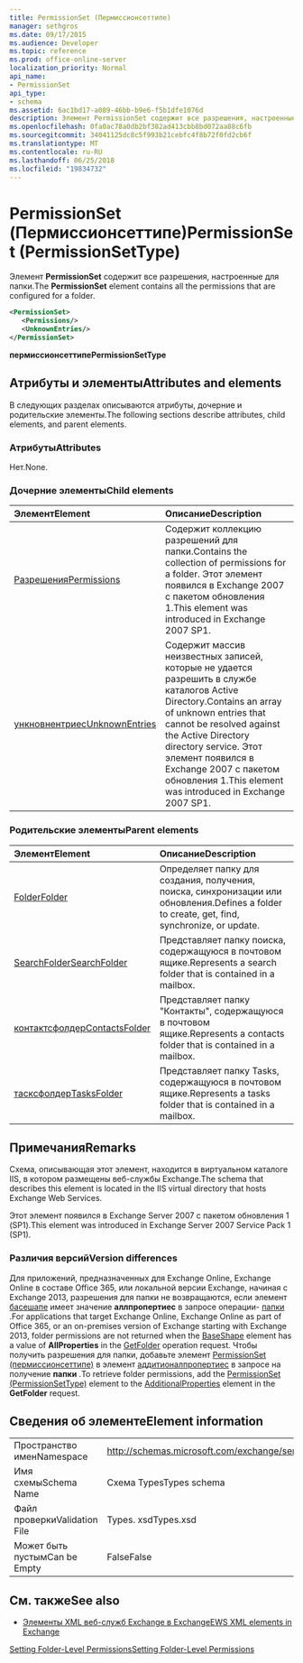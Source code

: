 ```yaml
---
title: PermissionSet (Пермиссионсеттипе)
manager: sethgros
ms.date: 09/17/2015
ms.audience: Developer
ms.topic: reference
ms.prod: office-online-server
localization_priority: Normal
api_name:
- PermissionSet
api_type:
- schema
ms.assetid: 6ac1bd17-a089-46bb-b9e6-f5b1dfe1076d
description: Элемент PermissionSet содержит все разрешения, настроенные для папки.
ms.openlocfilehash: 0fa0ac78a0db2bf382ad413cbb8bd072aa88c6fb
ms.sourcegitcommit: 34041125dc8c5f993b21cebfc4f8b72f0fd2cb6f
ms.translationtype: MT
ms.contentlocale: ru-RU
ms.lasthandoff: 06/25/2018
ms.locfileid: "19834732"
---
```

# <a name="permissionset-permissionsettype"></a><span data-ttu-id="88172-103">PermissionSet (Пермиссионсеттипе)</span><span class="sxs-lookup"><span data-stu-id="88172-103">PermissionSet (PermissionSetType)</span></span>

<span data-ttu-id="88172-104">Элемент **PermissionSet** содержит все разрешения, настроенные для папки.</span><span class="sxs-lookup"><span data-stu-id="88172-104">The **PermissionSet** element contains all the permissions that are configured for a folder.</span></span> 
  
```XML
<PermissionSet>
   <Permissions/>
   <UnknownEntries/>
</PermissionSet>
```

 <span data-ttu-id="88172-105">**пермиссионсеттипе**</span><span class="sxs-lookup"><span data-stu-id="88172-105">**PermissionSetType**</span></span>
## <a name="attributes-and-elements"></a><span data-ttu-id="88172-106">Атрибуты и элементы</span><span class="sxs-lookup"><span data-stu-id="88172-106">Attributes and elements</span></span>

<span data-ttu-id="88172-107">В следующих разделах описываются атрибуты, дочерние и родительские элементы.</span><span class="sxs-lookup"><span data-stu-id="88172-107">The following sections describe attributes, child elements, and parent elements.</span></span>
  
### <a name="attributes"></a><span data-ttu-id="88172-108">Атрибуты</span><span class="sxs-lookup"><span data-stu-id="88172-108">Attributes</span></span>

<span data-ttu-id="88172-109">Нет.</span><span class="sxs-lookup"><span data-stu-id="88172-109">None.</span></span>
  
### <a name="child-elements"></a><span data-ttu-id="88172-110">Дочерние элементы</span><span class="sxs-lookup"><span data-stu-id="88172-110">Child elements</span></span>

|<span data-ttu-id="88172-111">**Элемент**</span><span class="sxs-lookup"><span data-stu-id="88172-111">**Element**</span></span>|<span data-ttu-id="88172-112">**Описание**</span><span class="sxs-lookup"><span data-stu-id="88172-112">**Description**</span></span>|
|:-----|:-----|
|[<span data-ttu-id="88172-113">Разрешения</span><span class="sxs-lookup"><span data-stu-id="88172-113">Permissions</span></span>](permissions.md) <br/> |<span data-ttu-id="88172-114">Содержит коллекцию разрешений для папки.</span><span class="sxs-lookup"><span data-stu-id="88172-114">Contains the collection of permissions for a folder.</span></span> <span data-ttu-id="88172-115">Этот элемент появился в Exchange 2007 с пакетом обновления 1.</span><span class="sxs-lookup"><span data-stu-id="88172-115">This element was introduced in Exchange 2007 SP1.</span></span>  <br/> |
|[<span data-ttu-id="88172-116">ункновнентриес</span><span class="sxs-lookup"><span data-stu-id="88172-116">UnknownEntries</span></span>](unknownentries.md) <br/> |<span data-ttu-id="88172-117">Содержит массив неизвестных записей, которые не удается разрешить в службе каталогов Active Directory.</span><span class="sxs-lookup"><span data-stu-id="88172-117">Contains an array of unknown entries that cannot be resolved against the Active Directory directory service.</span></span> <span data-ttu-id="88172-118">Этот элемент появился в Exchange 2007 с пакетом обновления 1.</span><span class="sxs-lookup"><span data-stu-id="88172-118">This element was introduced in Exchange 2007 SP1.</span></span>  <br/> |
   
### <a name="parent-elements"></a><span data-ttu-id="88172-119">Родительские элементы</span><span class="sxs-lookup"><span data-stu-id="88172-119">Parent elements</span></span>

|<span data-ttu-id="88172-120">**Элемент**</span><span class="sxs-lookup"><span data-stu-id="88172-120">**Element**</span></span>|<span data-ttu-id="88172-121">**Описание**</span><span class="sxs-lookup"><span data-stu-id="88172-121">**Description**</span></span>|
|:-----|:-----|
|[<span data-ttu-id="88172-122">Folder</span><span class="sxs-lookup"><span data-stu-id="88172-122">Folder</span></span>](folder.md) <br/> |<span data-ttu-id="88172-123">Определяет папку для создания, получения, поиска, синхронизации или обновления.</span><span class="sxs-lookup"><span data-stu-id="88172-123">Defines a folder to create, get, find, synchronize, or update.</span></span>  <br/> |
|[<span data-ttu-id="88172-124">SearchFolder</span><span class="sxs-lookup"><span data-stu-id="88172-124">SearchFolder</span></span>](searchfolder.md) <br/> |<span data-ttu-id="88172-125">Представляет папку поиска, содержащуюся в почтовом ящике.</span><span class="sxs-lookup"><span data-stu-id="88172-125">Represents a search folder that is contained in a mailbox.</span></span>  <br/> |
|[<span data-ttu-id="88172-126">контактсфолдер</span><span class="sxs-lookup"><span data-stu-id="88172-126">ContactsFolder</span></span>](contactsfolder.md) <br/> |<span data-ttu-id="88172-127">Представляет папку "Контакты", содержащуюся в почтовом ящике.</span><span class="sxs-lookup"><span data-stu-id="88172-127">Represents a contacts folder that is contained in a mailbox.</span></span>  <br/> |
|[<span data-ttu-id="88172-128">тасксфолдер</span><span class="sxs-lookup"><span data-stu-id="88172-128">TasksFolder</span></span>](tasksfolder.md) <br/> |<span data-ttu-id="88172-129">Представляет папку Tasks, содержащуюся в почтовом ящике.</span><span class="sxs-lookup"><span data-stu-id="88172-129">Represents a tasks folder that is contained in a mailbox.</span></span>  <br/> |
   
## <a name="remarks"></a><span data-ttu-id="88172-130">Примечания</span><span class="sxs-lookup"><span data-stu-id="88172-130">Remarks</span></span>

<span data-ttu-id="88172-131">Схема, описывающая этот элемент, находится в виртуальном каталоге IIS, в котором размещены веб-службы Exchange.</span><span class="sxs-lookup"><span data-stu-id="88172-131">The schema that describes this element is located in the IIS virtual directory that hosts Exchange Web Services.</span></span>
  
<span data-ttu-id="88172-132">Этот элемент появился в Exchange Server 2007 с пакетом обновления 1 (SP1).</span><span class="sxs-lookup"><span data-stu-id="88172-132">This element was introduced in Exchange Server 2007 Service Pack 1 (SP1).</span></span>
  
### <a name="version-differences"></a><span data-ttu-id="88172-133">Различия версий</span><span class="sxs-lookup"><span data-stu-id="88172-133">Version differences</span></span>

<span data-ttu-id="88172-134">Для приложений, предназначенных для Exchange Online, Exchange Online в составе Office 365, или локальной версии Exchange, начиная с Exchange 2013, разрешения для папки не возвращаются, если элемент [басешапе](baseshape.md) имеет значение **аллпропертиес** в запросе операции- [папки](getfolder-operation.md) .</span><span class="sxs-lookup"><span data-stu-id="88172-134">For applications that target Exchange Online, Exchange Online as part of Office 365, or an on-premises version of Exchange starting with Exchange 2013, folder permissions are not returned when the [BaseShape](baseshape.md) element has a value of **AllProperties** in the [GetFolder](getfolder-operation.md) operation request.</span></span> <span data-ttu-id="88172-135">Чтобы получить разрешения для папки, добавьте элемент [PermissionSet (пермиссионсеттипе)](permissionset-permissionsettype.md) в элемент [аддитионалпропертиес](additionalproperties.md) в запросе на получение **папки** .</span><span class="sxs-lookup"><span data-stu-id="88172-135">To retrieve folder permissions, add the [PermissionSet (PermissionSetType)](permissionset-permissionsettype.md) element to the [AdditionalProperties](additionalproperties.md) element in the **GetFolder** request.</span></span> 
  
## <a name="element-information"></a><span data-ttu-id="88172-136">Сведения об элементе</span><span class="sxs-lookup"><span data-stu-id="88172-136">Element information</span></span>

|||
|:-----|:-----|
|<span data-ttu-id="88172-137">Пространство имен</span><span class="sxs-lookup"><span data-stu-id="88172-137">Namespace</span></span>  <br/> |http://schemas.microsoft.com/exchange/services/2006/types  <br/> |
|<span data-ttu-id="88172-138">Имя схемы</span><span class="sxs-lookup"><span data-stu-id="88172-138">Schema Name</span></span>  <br/> |<span data-ttu-id="88172-139">Схема Types</span><span class="sxs-lookup"><span data-stu-id="88172-139">Types schema</span></span>  <br/> |
|<span data-ttu-id="88172-140">Файл проверки</span><span class="sxs-lookup"><span data-stu-id="88172-140">Validation File</span></span>  <br/> |<span data-ttu-id="88172-141">Types. xsd</span><span class="sxs-lookup"><span data-stu-id="88172-141">Types.xsd</span></span>  <br/> |
|<span data-ttu-id="88172-142">Может быть пустым</span><span class="sxs-lookup"><span data-stu-id="88172-142">Can be Empty</span></span>  <br/> |<span data-ttu-id="88172-143">False</span><span class="sxs-lookup"><span data-stu-id="88172-143">False</span></span>  <br/> |
   
## <a name="see-also"></a><span data-ttu-id="88172-144">См. также</span><span class="sxs-lookup"><span data-stu-id="88172-144">See also</span></span>



- [<span data-ttu-id="88172-145">Элементы XML веб-служб Exchange в Exchange</span><span class="sxs-lookup"><span data-stu-id="88172-145">EWS XML elements in Exchange</span></span>](ews-xml-elements-in-exchange.md)


[<span data-ttu-id="88172-146">Setting Folder-Level Permissions</span><span class="sxs-lookup"><span data-stu-id="88172-146">Setting Folder-Level Permissions</span></span>](http://msdn.microsoft.com/library/c7530e86-5112-401c-b10a-9c054ae59f07%28Office.15%29.aspx)

